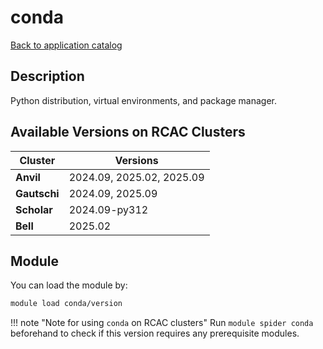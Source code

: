 # conda

[Back to application catalog](../app_catalog.md)

## Description
Python distribution, virtual environments, and package manager.

## Available Versions on RCAC Clusters
|Cluster|Versions|
|---|---|
|**Anvil**|2024.09, 2025.02, 2025.09|
|**Gautschi**|2024.09, 2025.09|
|**Scholar**|2024.09-py312|
|**Bell**|2025.02|

## Module
You can load the module by:

```bash
module load conda/version
```

!!! note "Note for using `conda` on RCAC clusters"
    Run `module spider conda` beforehand to check if this version requires any prerequisite modules.

